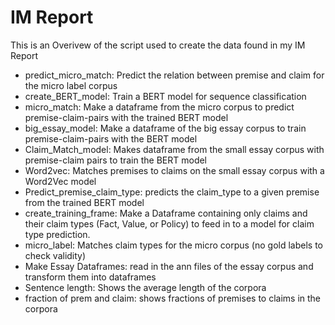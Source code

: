 # IM Report

This is an Overivew of the script used to create the data found in my IM Report

- predict_micro_match:	Predict the relation between premise and claim for the micro label corpus
- create_BERT_model: Train a BERT model for sequence classification
- micro_match:	Make a dataframe from the micro corpus to predict premise-claim-pairs with the trained BERT model
- big_essay_model:	Make a dataframe of the big essay corpus to train premise-claim-pairs with the BERT model
- Claim_Match_model:	Makes dataframe from the small essay corpus with premise-claim pairs to train the BERT model
- Word2vec:	Matches premises to claims on the small essay corpus with a Word2Vec model
- Predict_premise_claim_type:	predicts the claim_type to a given premise from the trained BERT model
- create_training_frame:	Make a Dataframe containing only claims and their claim types (Fact, Value, or Policy) to feed in to a model for claim type prediction.
- micro_label:	Matches claim types for the micro corpus (no gold labels to check validity)
- Make Essay Dataframes:	read in the ann files of the essay corpus and transform them into dataframes 
- Sentence length:	Shows the average length of the corpora
- fraction of prem and claim: shows fractions of premises to claims in the corpora
